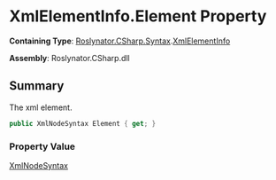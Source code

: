 # XmlElementInfo\.Element Property

**Containing Type**: [Roslynator.CSharp.Syntax](../../README.md)\.[XmlElementInfo](../README.md)

**Assembly**: Roslynator\.CSharp\.dll

## Summary

The xml element\.

```csharp
public XmlNodeSyntax Element { get; }
```

### Property Value

[XmlNodeSyntax](https://docs.microsoft.com/en-us/dotnet/api/microsoft.codeanalysis.csharp.syntax.xmlnodesyntax)

